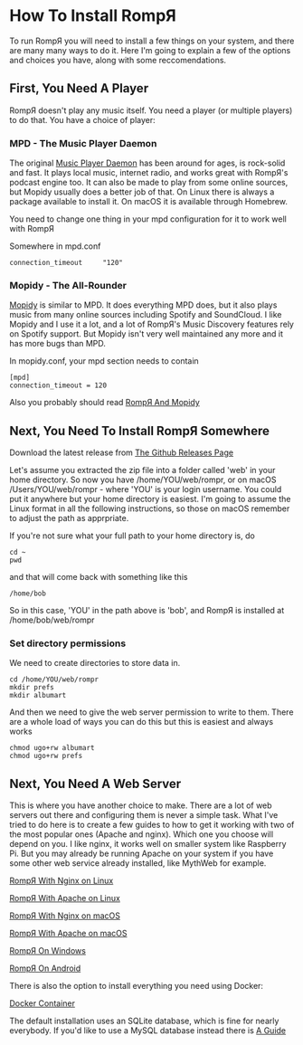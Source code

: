 # How To Install RompЯ

To run RompЯ you will need to install a few things on your system, and there are many many ways to do it. Here I'm going to explain a few of the options and choices you have,
along with some reccomendations.

## First, You Need A Player

RompЯ doesn't play any music itself. You need a player (or multiple players) to do that. You have a choice of player:

### MPD - The Music Player Daemon

The original [Music Player Daemon](https://www.musicpd.org/) has been around for ages, is rock-solid and fast. It plays local music, internet radio, and works great with RompЯ's podcast engine too.
It can also be made to play from some online sources, but Mopidy usually does a better job of that.
On Linux there is always a package available to install it. On macOS it is available through Homebrew.

You need to change one thing in your mpd configuration for it to work well with RompЯ

Somewhere in mpd.conf

    connection_timeout     "120"

### Mopidy - The All-Rounder

[Mopidy](http://www.mopidy.com) is similar to MPD. It does everything MPD does, but it also plays music from many online sources including Spotify and SoundCloud. I like Mopidy and I use it a lot,
and a lot of RompЯ's Music Discovery features rely on Spotify support. But Mopidy isn't very well maintained any more and it has more bugs than MPD.

In mopidy.conf, your mpd section needs to contain

    [mpd]
    connection_timeout = 120

Also you probably should read [RompЯ And Mopidy](/RompR/Rompr-And-Mopidy)

## Next, You Need To Install RompЯ Somewhere

Download the latest release from [The Github Releases Page](https://github.com/fatg3erman/RompR/releases)

Let's assume you extracted the zip file into a folder called 'web' in your home directory. So now you have /home/YOU/web/rompr, or on macOS /Users/YOU/web/rompr - where 'YOU' is your login username. You could put it anywhere but your home directory is easiest. I'm going to assume the Linux format in all the following instructions, so those on macOS remember to adjust the path as apprpriate.

If you're not sure what your full path to your home directory is, do

    cd ~
    pwd

and that will come back with something like this

    /home/bob

So in this case, 'YOU' in the path above is 'bob', and RompЯ is installed at /home/bob/web/rompr

### Set directory permissions

We need to create directories to store data in.

    cd /home/YOU/web/rompr
    mkdir prefs
    mkdir albumart


And then we need to give the web server permission to write to them. There are a whole load of ways you can do this but this is easiest and always works

    chmod ugo+rw albumart
    chmod ugo+rw prefs


## Next, You Need A Web Server

This is where you have another choice to make. There are a lot of web servers out there and configuring them is never a simple task. What I've tried to do here is to create a few guides to how to get it working with two of the most popular ones (Apache and nginx). Which one you choose will depend on you. I like nginx, it works well on smaller system like Raspberry Pi. But you may already be running Apache on your system if you have some other web service already installed, like MythWeb for example.

[RompЯ With Nginx on Linux](/RompR/Recommended-Installation-on-Linux)

[RompЯ With Apache on Linux](/RompR/Installation-on-Linux-Alternative-Method)

[RompЯ With Nginx on macOS](/RompR/macOS-With-Ngnix)

[RompЯ With Apache on macOS](/RompR/Installation-on-macOS)

[RompЯ On Windows](/RompR/Installation-on-Windows)

[RompЯ On Android](/RompR/Installation-on-Android)

There is also the option to install everything you need using Docker:

[Docker Container](/RompR/Installation-with-Docker)

The default installation uses an SQLite database, which is fine for nearly everybody. If you'd like to use a MySQL database instead there is [A Guide](/RompR/Using-a-MySQL-server)